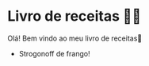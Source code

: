 # Livro de receitas :man_cook: 



Olá! Bem vindo ao meu livro de receitas:wave: 

- Strogonoff de frango!